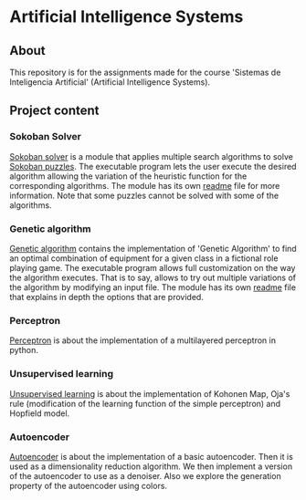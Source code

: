 # Artificial Intelligence Systems

## About
This repository is for the assignments made for the course 'Sistemas de Inteligencia Artificial' (Artificial Intelligence Systems).

## Project content

### Sokoban Solver
[Sokoban solver](https://github.com/Fastiz/artificial-intelligence-systems/tree/master/sokoban-solver) is a module that applies multiple search algorithms to solve [Sokoban puzzles](http://www.game-sokoban.com/). The executable program lets the user execute the desired algorithm allowing the variation of the heuristic function for the corresponding algorithms.
The module has its own [readme](https://github.com/Fastiz/artificial-intelligence-systems/tree/master/sokoban-solver) file for more information.
Note that some puzzles cannot be solved with some of the algorithms.

### Genetic algorithm
[Genetic algorithm](https://github.com/Fastiz/artificial-intelligence-systems/tree/master/genetic-algorithm) contains the implementation of 'Genetic Algorithm' to find an optimal combination of equipment for a given class in a fictional role playing game.
The executable program allows full customization on the way the algorithm executes. That is to say, allows to try out multiple variations of the algorithm by modifying an input file. 
The module has its own [readme](https://github.com/Fastiz/artificial-intelligence-systems/tree/master/genetic-algorithm) file that explains in depth the options that are provided.

### Perceptron
[Perceptron](https://github.com/Fastiz/artificial-intelligence-systems/tree/master/perceptron) is about the implementation of a multilayered perceptron in python.

### Unsupervised learning
[Unsupervised learning](https://github.com/Fastiz/artificial-intelligence-systems/tree/master/unsupervised-learning) is about the implementation of Kohonen Map, Oja's rule (modification of the learning function of the simple perceptron) and Hopfield model.

### Autoencoder
[Autoencoder](https://github.com/Fastiz/artificial-intelligence-systems/tree/master/autoencoder) is about the implementation of a basic autoencoder. Then it is used as a dimensionality reduction algorithm.
We then implement a version of the autoencoder to use as a denoiser. Also we explore the generation property of the autoencoder using colors.
